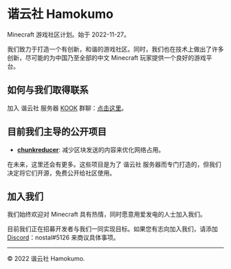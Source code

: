 # 谐云社 Hamokumo

Minecraft 游戏社区计划。始于 2022-11-27。

我们致力于打造一个有创新，和谐的游戏社区。同时，我们也在技术上做出了许多创新，尽可能的为中国乃至全部的中文 Minecraft 玩家提供一个良好的游戏平台。

## 如何与我们取得联系

加入 谐云社 服务器 [KOOK](https://www.kookapp.cn/) 群聊：[点击这里](https://kook.top/9NpdOY)。

## 目前我们主导的公开项目

- **[chunkreducer](https://github.com/hamokumo/chunkreducer)**: 减少区块发送的内容来优化网络占用。

在未来，这里还会有更多。这些项目是为了 谐云社 服务器而专门打造的，但我们决定将它们开源，免费公开给社区使用。

## 加入我们

我们始终欢迎对 Minecraft 具有热情，同时愿意用爱发电的人士加入我们。

目前我们正在招募开发者与我们一同实现目标。如果您有志向加入我们，请添加 [Discord](https://discord.com/)：nostal#5126 来商议具体事项。

---

© 2022 谐云社 Hamokumo.
